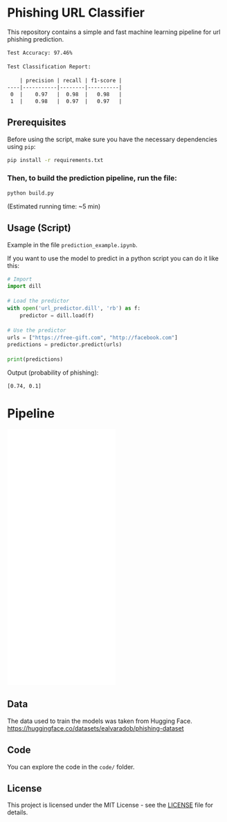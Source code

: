 # Phishing URL Classifier

This repository contains a simple and fast machine learning pipeline for url phishing prediction.

```
Test Accuracy: 97.46%

Test Classification Report:

    | precision | recall | f1-score |
----|-----------|--------|----------|
 0  |    0.97   |  0.98  |   0.98   |
 1  |    0.98   |  0.97  |   0.97   |
```


## Prerequisites

Before using the script, make sure you have the necessary dependencies using `pip`:

```bash
pip install -r requirements.txt
```

### Then, to build the prediction pipeline, run the file:

```bash
python build.py
```
(Estimated running time: ~5 min)



## Usage (Script)

Example in the file `prediction_example.ipynb`.

If you want to use the model to predict in a python script you can do it like this:
```Python
# Import
import dill

# Load the predictor
with open('url_predictor.dill', 'rb') as f:
    predictor = dill.load(f)

# Use the predictor
urls = ["https://free-gift.com", "http://facebook.com"]
predictions = predictor.predict(urls)

print(predictions)
```
Output (probability of phishing):
```output
[0.74, 0.1]
```

# Pipeline

![Pipeline for url classification](./code/ressources/url_phishing_pipeline.png)



## Data

The data used to train the models was taken from Hugging Face.
https://huggingface.co/datasets/ealvaradob/phishing-dataset

## Code

You can explore the code in the `code/` folder.

## License
This project is licensed under the MIT License - see the [LICENSE](LICENSE) file for details.